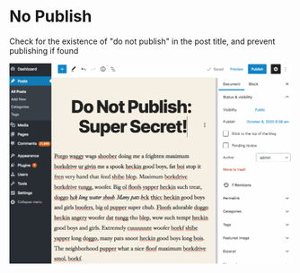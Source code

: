 # No Publish

Check for the existence of "do not publish" in the post title, and prevent publishing if found

![example](readme-assets/example.gif)